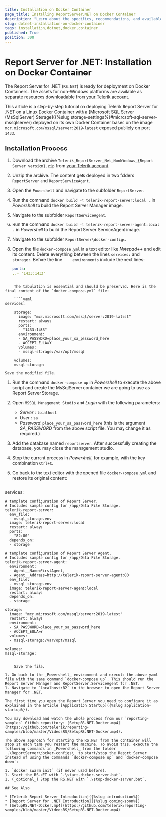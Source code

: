 ```yaml
---
title: Installation on Docker Container
page_title: Installing ReportServer.NET on Docker Container
description: "Learn about the specifics, recommendations, and available approaches for installing the Telerik Report Server for .NET on Docker Container."
slug: dotnet-installation-on-docker-container
tags: installation,dotnet,docker,container
published: True
position: 300
---
```


# Report Server for .NET: Installation on Docker Container

The Report Server for .NET (`RS.NET`) is ready for deployment on Docker Containers. The assets for non-Windows platforms are available as separate resources downloadable from [your Telerik account](https://www.telerik.com/account/downloads/product-download?product=REPSERVER).

This article is a step-by-step tutorial on deploying Telerik Report Server for .NET on a Linux Docker Container with a [Microsoft SQL Server (MsSqlServer) Storage]({%slug storage-settings%}#microsoft-sql-server-mssqlserver) deployed on its own Docker Container based on the image `mcr.microsoft.com/mssql/server:2019-latest` exposed publicly on port `1433`.

## Installation Process

1. Download the archive `Telerik_ReportServer_Net_NonWindows_{Report Server version}.zip` from [your Telerik account](https://www.telerik.com/account/downloads/product-download?product=REPSERVER).
1. Unzip the archive. The content gets deployed in two folders `ReportServer` and `ReportServiceAgent`.
1. Open the `Powershell` and navigate to the subfolder `ReportServer`.
1. Run the command `docker build -t telerik-report-server:local .` in _Powershell_ to build the Report Server Manager image.
1. Navigate to the subfolder `ReportServiceAgent`.
1. Run the command `docker build -t telerik-report-server-agent:local .` in _Powershell_ to build the Report Server ServiceAgent image.
1. Navigate to the subfolder `ReportServer\docker-configs`.
1. Open the file `docker-compose.yml` in a text editor like _Notepad++_ and edit its content. Delete everything between the lines `services:` and `  storage:`. Before the line `    environments` include the next lines:

	````yaml
	ports:
	..- "1433:1433"
````

	The tabulation is essential and should be preserved. Here is the final content of the `docker-compose.yml` file:

	````yaml
services:

	storage:
	  image: "mcr.microsoft.com/mssql/server:2019-latest"
	  restart: always
	  ports:
	  - "1433:1433"
	  environment:
	  - SA_PASSWORD=place_your_sa_password_here
	  - ACCEPT_EULA=Y
	  volumes: 
	  - mssql-storage:/var/opt/mssql

	volumes:
	mssql-storage:
````


	Save the modified file.

1. Run the command `docker-compose up` in _Powershell_ to execute the above script and create the MsSqlServer container we are going to use as Report Server Storage.
1. Open `MSSQL Management Studio` and _Login_ with the following parameters:

	* _Server_  : `localhost`
	* _User_    : `sa`
	* _Password_: `place_your_sa_password_here` (this is the argument _SA_PASSWORD_ from the above script file. You may change it as required.)

1. Add the database named `reportserver`. After successfully creating the database, you may close the management studio.
1. Stop the current process in _Powershell_, for example, with the key combination `Ctrl+C`.
1. Go back to the text editor with the opened file `docker-compose.yml` and restore its original content:

	````yaml
services:

	# template configuration of Report Server.
	# Includes sample config for /app/Data File Storage.
	telerik-report-server:
	  env_file:
	  - mssql_storage.env
	  image: telerik-report-server:local
	  restart: always
	  ports:
	  - "82:80"
	  depends_on: 
	  - storage

	# template configuration of Report Server Agent.
	# Includes sample config for /app/Data File Storage.
	telerik-report-server-agent:
	  environment:
	  - Agent__Name=FirstAgent,
	  - Agent__Address=http://telerik-report-server-agent:80
	  env_file:
	  - mssql_storage.env
	  image: telerik-report-server-agent:local
	  restart: always
	  depends_on:
	  - storage

	storage:
	  image: "mcr.microsoft.com/mssql/server:2019-latest"
	  restart: always
	  environment:
	  - SA_PASSWORD=place_your_sa_password_here
	  - ACCEPT_EULA=Y
	  volumes: 
	  - mssql-storage:/var/opt/mssql

	volumes:
	mssql-storage:
````

	Save the file.

1. Go back to the _Powershell_ environment and execute the above yaml file with the same command `docker-compose up`. This should run the Report Server Manager and ReportServer.ServiceAgent for .NET.
1. Navigate to `localhost:82` in the browser to open the Report Server Manager for .NET.

The first time you open the Report Server you need to configure it as explained in the article [Application Startup]({%slug application-startup%}).

You may download and watch the whole process from our `reporting-samples` GitHub repository: [SetupRS.NET-Docker.mp4](https://github.com/telerik/reporting-samples/blob/master/VideosRS/SetupRS.NET-Docker.mp4).

The above approach for starting the RS.NET from the container will stop it each time you restart the machine. To avoid this, execute the following commands in _Powershell_ from the folder _.\ReportServer\docker-configs\_ to start/stop the Report Server instead of using the commands `docker-compose up` and `docker-compose down`:

1. `docker swarm init` (if never used before).
1. Start the RS.NET with `.\start-docker-server.bat`.
1. (_optional_) Stop the RS.NET with `.\stop-docker-server.bat`.

## See Also

* [Telerik Report Server Introduction]({%slug introduction%})
* [Report Server for .NET Introduction]({%slug coming-soon%})
* [SetupRS.NET-Docker.mp4](https://github.com/telerik/reporting-samples/blob/master/VideosRS/SetupRS.NET-Docker.mp4)
